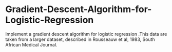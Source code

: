 # Gradient-Descent-Algorithm-for-Logistic-Regression
Implement  a gradient descent algorithm for logistic regression .This data are taken from a larger dataset, described in Rousseauw et al, 1983, South African Medical Journal.
